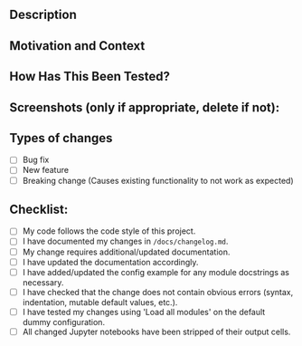 <!--- Provide a general short and descriptive title above -->

## Description
<!--- Describe your changes in detail -->

## Motivation and Context
<!--- Why is this change required? What problem does it solve? -->
<!--- If it fixes an open issue, please link to the issue here. -->

## How Has This Been Tested?
<!--- Please describe in detail how you tested your changes. -->
<!--- Include details of your testing environment, tests ran to see how -->
<!--- your change affects other areas of the code, etc. -->

## Screenshots (only if appropriate, delete if not):

## Types of changes
<!--- What types of changes does your code introduce? -->
<!--- Put an 'x' in all the boxes that apply, e.g. "[x]". -->
<!--- You can also create this PR and afterwards check the boxes by clicking on them. -->
- [ ] Bug fix
- [ ] New feature
- [ ] Breaking change (Causes existing functionality to not work as expected)

## Checklist:
<!--- Go over all the following points, and put an 'x' in all the boxes that apply, e.g. "[x]". -->
<!--- If you're unsure about any of these, ask. -->
<!--- You can also create this PR and afterwards check the boxes by clicking on them. -->
- [ ] My code follows the code style of this project.
- [ ] I have documented my changes in `/docs/changelog.md`.
- [ ] My change requires additional/updated documentation.
- [ ] I have updated the documentation accordingly.
- [ ] I have added/updated the config example for any module docstrings as necessary.
- [ ] I have checked that the change does not contain obvious errors
(syntax, indentation, mutable default values, etc.).
- [ ] I have tested my changes using 'Load all modules' on the default dummy configuration.
- [ ] All changed Jupyter notebooks have been stripped of their output cells.

